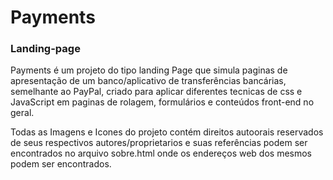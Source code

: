 # Payments

### Landing-page


Payments é um projeto do tipo landing Page que simula paginas de apresentação de um banco/aplicativo de transferências bancárias, semelhante ao PayPal, criado para aplicar diferentes  tecnicas de css e JavaScript em paginas de rolagem, formulários e conteúdos front-end no geral.

Todas as Imagens e Icones do projeto contém direitos autoorais reservados de seus respectivos autores/proprietarios e suas referências podem ser encontrados no arquivo sobre.html onde os endereços web dos mesmos podem ser encontrados.
